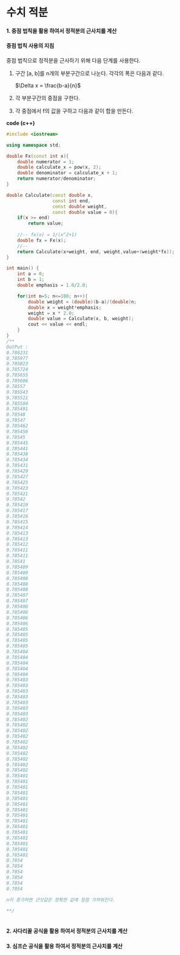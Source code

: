 # 수치 적분



####  1. 중점 법칙을 활용 하여서 정적분의 근사치를 계산



#### 중점 법칙 사용의 지침

중점 법칙으로 정적분을 근사하기 위해 다음 단계를 사용한다.

1. 구간 [a, b]를 n개의 부분구간으로 나눈다. 각각의 폭은 다음과 같다.
   
   $\Delta x = \frac{b-a}{n}$
   

2. 각 부분구간의 중점을 구한다.

   

   

3. 각 중점에서 f의 값을 구하고 다음과 같이 합을 만든다.
   

__code (c++)__

```c++
#include <iostream>

using namespace std;

double Fx(const int x){
   	double numerator = 1;
  	double calculate_x = pow(x, 2);
    double denominator = calculate_x + 1;
    return numerator/denominator;
}

double Calculate(const double x,
                 const int end,
                 const double weight,
                 const double value = 0){
    if(x >= end)
        return value;
  	
  	//-- fx(x) = 1/(x^2+1)
    double fx = Fx(x);
  	//--
    return Calculate(x+weight, end, weight,value+(weight*fx));
}

int main() {
    int a = 0;
    int b = 1;
    double emphasis = 1.0/2.0;

    for(int n=5; n<=100; n++){
        double weight = (double)(b-a)/(double)n;
        double x = weight*emphasis;
        weight = x * 2.0;
        double value = Calculate(x, b, weight);
        cout << value << endl;
    }
}
/**
OutPut :
0.786231
0.785977
0.785823
0.785724
0.785655
0.785606
0.78557
0.785543
0.785521
0.785504
0.785491
0.78548
0.78547
0.785462
0.785456
0.78545
0.785445
0.785441
0.785438
0.785434
0.785431
0.785429
0.785427
0.785425
0.785423
0.785421
0.78542
0.785419
0.785417
0.785416
0.785415
0.785414
0.785413
0.785413
0.785412
0.785411
0.785411
0.78541
0.785409
0.785409
0.785408
0.785408
0.785408
0.785407
0.785407
0.785406
0.785406
0.785406
0.785406
0.785405
0.785405
0.785405
0.785405
0.785404
0.785404
0.785404
0.785404
0.785404
0.785403
0.785403
0.785403
0.785403
0.785403
0.785403
0.785403
0.785402
0.785402
0.785402
0.785402
0.785402
0.785402
0.785402
0.785402
0.785402
0.785402
0.785401
0.785401
0.785401
0.785401
0.785401
0.785401
0.785401
0.785401
0.785401
0.785401
0.785401
0.785401
0.785401
0.785401
0.785401
0.7854
0.7854
0.7854
0.7854
0.7854
0.7854

n이 증가하면 근삿값은 정확한 값에 점점 가까워진다.

**/
   
```



#### 2. 사다리꼴 공식을 활용 하여서 정적분의 근사치를 계산



#### 3. 심프슨 공식을 활용 하여서 정적분의 근사치를 계산 







